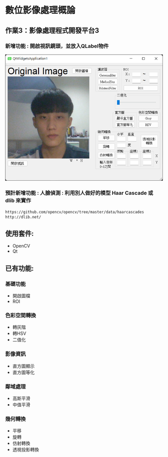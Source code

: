 # **數位影像處理概論**
## 作業3：影像處理程式開發平台3
### 新增功能 : 開啟視訊鏡頭，並放入QLabel物件
![圖示](4a8k0098.png)
### 預計新增功能 : 人臉偵測 : 利用別人做好的模型 Haar Cascade 或 dlib 來實作
    https://github.com/opencv/opencv/tree/master/data/haarcascades
    http://dlib.net/
## 使用套件:
* OpenCV
* Qt
## 已有功能:
### 基礎功能
* 開啟圖檔
* ROI
### 色彩空間轉換
* 轉灰階
* 轉HSV
* 二值化
### 影像資訊
* 直方圖顯示
* 直方圖等化
### 鄰域處理
* 高斯平滑
* 中值平滑
### 幾何轉換
* 平移
* 旋轉
* 仿射轉換
* 透視投影轉換
